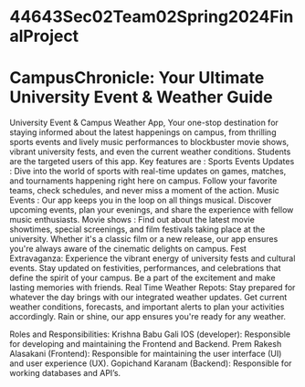 # 44643Sec02Team02Spring2024FinalProject

<h1>CampusChronicle: Your Ultimate University Event & Weather Guide</h1>

University Event & Campus Weather App, Your one-stop destination for staying informed about the latest happenings on campus, from thrilling sports events and lively music performances to blockbuster movie shows, vibrant university fests, and even the current weather conditions. Students are the targeted users of this app.
Key features are :
Sports Events Updates : Dive into the world of sports with real-time updates on games, matches, and tournaments happening right here on campus. Follow your favorite teams, check schedules, and never miss a moment of the action.
Music Events : Our app keeps you in the loop on all things musical. Discover upcoming events, plan your evenings, and share the experience with fellow music enthusiasts.
Movie shows :  Find out about the latest movie showtimes, special screenings, and film festivals taking place at the university. Whether it's a classic film or a new release, our app ensures you're always aware of the cinematic delights on campus.
Fest Extravaganza: Experience the vibrant energy of university fests and cultural events. Stay updated on festivities, performances, and celebrations that define the spirit of your campus. Be a part of the excitement and make lasting memories with friends.
Real Time Weather Repots: Stay prepared for whatever the day brings with our integrated weather updates. Get current weather conditions, forecasts, and important alerts to plan your activities accordingly. Rain or shine, our app ensures you're ready for any weather.

Roles and Responsibilities:
Krishna Babu Gali IOS (developer): Responsible for developing and maintaining the Frontend and Backend.
Prem Rakesh Alasakani (Frontend): Responsible for maintaining the user interface (UI) and user experience (UX).
Gopichand Karanam (Backend): Responsible for working databases and API’s.

